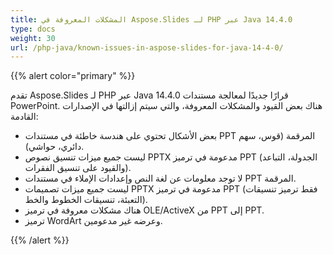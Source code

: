 ```yaml
---
title: المشكلات المعروفة في Aspose.Slides لـ PHP عبر Java 14.4.0
type: docs
weight: 30
url: /php-java/known-issues-in-aspose-slides-for-java-14-4-0/
---
```


{{% alert color="primary" %}} 

تقدم Aspose.Slides لـ PHP عبر Java 14.4.0 قرارًا جديدًا لمعالجة مستندات PowerPoint. هناك بعض القيود والمشكلات المعروفة، والتي سيتم إزالتها في الإصدارات القادمة:

- بعض الأشكال تحتوي على هندسة خاطئة في مستندات PPT المرقمة (قوس، سهم دائري، حواشي).
- ليست جميع ميزات تنسيق نصوص PPTX مدعومة في ترميز PPT (الجدولة، التباعد والقيود على تنسيق الفقرات).
- لا توجد معلومات عن لغة النص وإعدادات الإملاء في مستندات PPT المرقمة.
- ليست جميع ميزات تصميمات PPTX مدعومة في ترميز PPT (فقط ترميز تنسيقات التعبئة، تنسيقات الخطوط والخط).
- هناك مشكلات معروفة في ترميز OLE/ActiveX من PPT إلى PPT.
- ترميز WordArt وعرضه غير مدعومين.

{{% /alert %}}